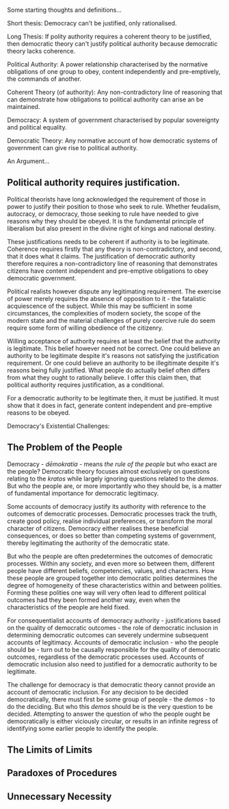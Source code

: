 Some starting thoughts and definitions...

Short thesis: Democracy can't be justified, only rationalised.

Long Thesis: If polity authority requires a coherent theory to be justified, then democratic theory can't justify political authority because democratic theory lacks coherence.

Political Authority: A power relationship characterised by the normative obligations of one group to obey, content independently and pre-emptively, the commands of another.

Coherent Theory (of authority):  Any non-contradictory line of reasoning that can demonstrate how obligations to political authority can arise an be maintained.

Democracy: A system of government characterised by popular sovereignty and political equality.

Democratic Theory: Any normative account of how democratic systems of government can give rise to political authority.


An Argument...

## Political authority requires justification.  

Political theorists have long acknowledged the requirement of those in power to justify their position to those who seek to rule.  Whether feudalism, autocracy, or democracy, those seeking to rule have needed to give reasons why they should be obeyed. It is the fundamental principle of liberalism but also present in the divine right of kings and national destiny.

These justifications needs to be coherent if authority is to be legitimate.  Coherence requires firstly that any theory is non-contradictory, and second, that it does what it claims.  The justification of democratic authority therefore requires a non-contradictory line of reasoning that demonstrates citizens have content independent and pre-emptive obligations to obey democratic government.

Political realists however dispute any legitimating requirement.  The exercise of power merely requires the absence of opposition to it - the fatalistic acquiescence of the subject.  While this may be sufficient in some circumstances, the complexities of modern society, the scope of the modern state and the material challenges of purely coercive rule do seem require some form of willing obedience of the citizenry.

Willing acceptance of authority requires at least the belief that the authority is legitimate.  This belief however need not be correct. One could believe an authority to be legitimate despite it's reasons not satisfying the justification requirement.  Or one could believe an authority to be illegitimate despite it's reasons being fully justified.  What people do actually belief often differs from what they ought to rationally believe. I offer this claim then, that political authority requires justification, as a conditional.

For a democratic authority to be legitimate then, it must be justified.  It must show that it does in fact, generate content independent and pre-emptive reasons to be obeyed.



Democracy's Existential Challenges:


## The Problem of the People

Democracy - _dēmokratia_ - means _the rule of the people_ but who exact are the people?  Democratic theory focuses almost exclusively on questions relating to the _kratos_ while largely ignoring questions related to the _demos_.  But who the people are, or more importantly who they should be, is a matter of fundamental importance for democratic legitimacy.

Some accounts of democracy justify its authority with reference to the outcomes of democratic processes.  Democratic processes track the truth, create good policy, realise individual preferences, or transform the moral character of citizens.  Democracy either realises these beneficial consequences, or does so better than competing systems of government, thereby legitimating the authority of the democratic state. 

But who the people are often predetermines the outcomes of democratic processes.  Within any society, and even more so between them, different people have different beliefs, competencies, values, and characters.  How these people are grouped together into democratic polities determines the degree of homogeneity of these characteristics within and between polities.  Forming these polities one way will very often lead to different political outcomes had they been formed another way, even when the characteristics of the people are held fixed.

For consequentialist accounts of democracy authority - justifications based on the quality of democratic outcomes - the role of democratic inclusion in determining democratic outcomes can severely undermine subsequent accounts of legitimacy.  Accounts of democratic inclusion - who the people should be - turn out to be causally responsible for the quality of democratic outcomes, regardless of the democratic processes used.  Accounts of democratic inclusion also need to justified for a democratic authority to be legitimate.

The challenge for democracy is that democratic theory cannot provide an account of democratic inclusion.  For any decision to be decided democratically, there must first be some group of people - the _demos_ - to do the deciding.  But who this _demos_ should be is the very question to be decided.  Attempting to answer the question of who the people ought be democratically is either viciously circular, or results in an infinite regress of identifying some earlier people to identify the people.


## The Limits of Limits



## Paradoxes of Procedures


## Unnecessary Necessity